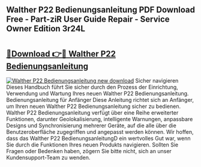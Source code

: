 ## Walther P22 Bedienungsanleitung PDF Download Free - Part-ziR User Guide Repair - Service Owner Edition 3r24L

# <h2><a href="http://df5slco.blite.top/?on=Walther+P22+Bedienungsanleitung">🔗Download 👉🔴 Walther P22 Bedienungsanleitung</a></h2>

[![Walther P22 Bedienungsanleitung new download](https://i.imgur.com/lujVjoI.png)](http://df5slco.blite.top/?on=Walther+P22+Bedienungsanleitung)
Sicher navigieren Dieses Handbuch führt Sie sicher durch den Prozess der Einrichtung, Verwendung und Wartung Ihres neuen Walther P22 Bedienungsanleitung. Bedienungsanleitung für Anfänger Diese Anleitung richtet sich an Anfänger, um Ihren neuen Walther P22 Bedienungsanleitung sicher zu bedienen. Walther P22 Bedienungsanleitung verfügt über eine Reihe erweiterter Funktionen, darunter Geolokalisierung, intelligente Warnungen, anpassbare Designs und Synchronisierung mehrerer Geräte, auf die alle über die Benutzeroberfläche zugegriffen und angepasst werden können. Wir hoffen, dass das Walther P22 BedienungsanleitungD ein wertvolles Gut war, wenn Sie durch die Funktionen Ihres neuen Produkts navigieren. Sollten Sie Fragen oder Bedenken haben, zögern Sie bitte nicht, sich an unser Kundensupport-Team zu wenden.
